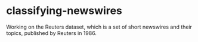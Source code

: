 # classifying-newswires
Working on the Reuters dataset, which is a set of short newswires and their topics, published by Reuters in 1986.
